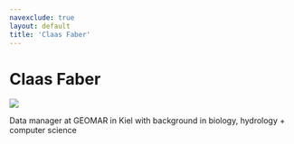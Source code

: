 ```yaml
---
navexclude: true
layout: default
title: 'Claas Faber'
---
```


# Claas Faber

![](https://www.gravatar.com/avatar/e9e6025ae14a1f2ef79412abfefb98f8)

Data manager at GEOMAR in Kiel with background in biology, hydrology + computer science